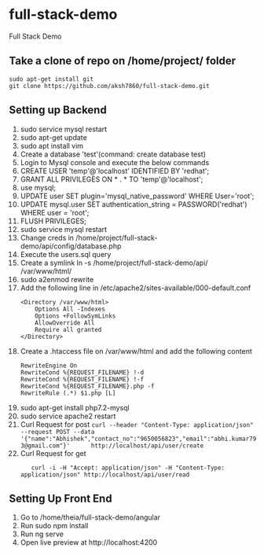 # full-stack-demo
Full Stack Demo

## Take a clone of repo on /home/project/ folder
	sudo apt-get install git
	git clone https://github.com/aksh7860/full-stack-demo.git

## Setting up Backend
1. sudo service mysql restart
3. sudo apt-get update
4. sudo apt install vim
5. Create a database 'test'(command: create database test)
6. Login to Mysql console and execute the below commands
7. CREATE USER 'temp'@'localhost' IDENTIFIED BY 'redhat';
8. GRANT ALL PRIVILEGES ON * . * TO 'temp'@'localhost';
10. use mysql;
11. UPDATE user SET plugin='mysql_native_password' WHERE User='root';
12. UPDATE mysql.user SET authentication_string = PASSWORD('redhat') WHERE user = 'root';
13. FLUSH PRIVILEGES;
14. sudo service mysql restart
15. Change creds in /home/project/full-stack-demo/api/config/database.php
16. Execute the users.sql query 
17. Create a symlink ln -s /home/project/full-stack-demo/api/ /var/www/html/
18. sudo a2enmod rewrite
19. Add the following line in /etc/apache2/sites-available/000-default.conf
	```
	<Directory /var/www/html>
        Options All -Indexes
        Options +FollowSymLinks
        AllowOverride All
        Require all granted
    </Directory>
    ```
10. Create a .htaccess file on /var/www/html and add the following content
	```
	RewriteEngine On
	RewriteCond %{REQUEST_FILENAME} !-d
	RewriteCond %{REQUEST_FILENAME} !-f
	RewriteCond %{REQUEST_FILENAME}.php -f
	RewriteRule (.*) $1.php [L]
	```
11.  sudo apt-get install php7.2-mysql
12.  sudo service apache2 restart
13.  Curl Request for post 
  	```
	curl --header "Content-Type: application/json" --request POST --data '{"name":"Abhishek","contact_no":"9650056823","email":"abhi.kumar793@gmail.com"}'      http://localhost/api/user/create
	```
14. Curl Request for get  
	```
	   curl -i -H "Accept: application/json" -H "Content-Type: application/json" http://localhost/api/user/read
	```




## Setting Up Front End
1. Go to /home/theia/full-stack-demo/angular
2. Run sudo npm install
3. Run ng serve
4. Open live preview at http://localhost:4200
